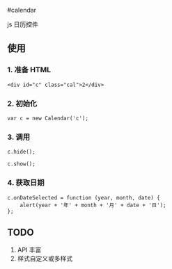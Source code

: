 #calendar

js 日历控件

## 使用

### 1. 准备 HTML

``<div id="c" class="cal">2</div>``

### 2. 初始化

``var c = new Calendar('c');``

### 3. 调用

``c.hide();``

``c.show();``

### 4. 获取日期

```
c.onDateSelected = function (year, month, date) {
    alert(year + '年' + month + '月' + date + '日');
};
```

## TODO

1. API 丰富
2. 样式自定义或多样式


